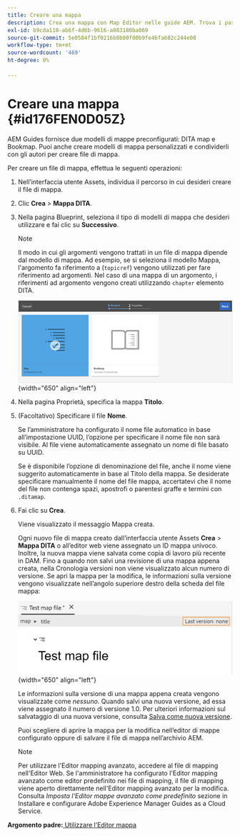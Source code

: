 ```yaml
---
title: Creare una mappa
description: Crea una mappa con Map Editor nelle guide AEM. Trova i passaggi per creare un file di mappa basato su un modello di mappa.
exl-id: b9cda118-ab6f-4d6b-9616-a083180ba069
source-git-commit: 5e0584f1bf0216b8b00f00b9fe46fa682c244e08
workflow-type: tm+mt
source-wordcount: '469'
ht-degree: 0%

---
```


# Creare una mappa {#id176FEN0D05Z}

AEM Guides fornisce due modelli di mappe preconfigurati: DITA map e Bookmap. Puoi anche creare modelli di mappa personalizzati e condividerli con gli autori per creare file di mappa.

Per creare un file di mappa, effettua le seguenti operazioni:

1. Nell’interfaccia utente Assets, individua il percorso in cui desideri creare il file di mappa.

1. Clic **Crea** \> **Mappa DITA**.

1. Nella pagina Blueprint, seleziona il tipo di modelli di mappa che desideri utilizzare e fai clic su **Successivo**.

   >[!NOTE]
   >
   > Il modo in cui gli argomenti vengono trattati in un file di mappa dipende dal modello di mappa. Ad esempio, se si seleziona il modello Mappa, l&#39;argomento fa riferimento a \(`topicref`\) vengono utilizzati per fare riferimento ad argomenti. Nel caso di una mappa di un argomento, i riferimenti ad argomento vengono creati utilizzando `chapter` elemento DITA.

   ![](images/map-template.png){width="650" align="left"}

1. Nella pagina Proprietà, specifica la mappa **Titolo**.

1. \(Facoltativo\) Specificare il file **Nome**.

   Se l’amministratore ha configurato il nome file automatico in base all’impostazione UUID, l’opzione per specificare il nome file non sarà visibile. Al file viene automaticamente assegnato un nome di file basato su UUID.

   Se è disponibile l’opzione di denominazione del file, anche il nome viene suggerito automaticamente in base al Titolo della mappa. Se desiderate specificare manualmente il nome del file mappa, accertatevi che il nome del file non contenga spazi, apostrofi o parentesi graffe e termini con `.ditamap`.

1. Fai clic su **Crea**.

   Viene visualizzato il messaggio Mappa creata.

   Ogni nuovo file di mappa creato dall’interfaccia utente Assets **Crea** \> **Mappa DITA** o all’editor web viene assegnato un ID mappa univoco. Inoltre, la nuova mappa viene salvata come copia di lavoro più recente in DAM. Fino a quando non salvi una revisione di una mappa appena creata, nella Cronologia versioni non viene visualizzato alcun numero di versione. Se apri la mappa per la modifica, le informazioni sulla versione vengono visualizzate nell’angolo superiore destro della scheda del file mappa:

   ![](images/first-version-map-none.png){width="650" align="left"}

   Le informazioni sulla versione di una mappa appena creata vengono visualizzate come *nessuno*. Quando salvi una nuova versione, ad essa viene assegnato il numero di versione 1.0. Per ulteriori informazioni sul salvataggio di una nuova versione, consulta [Salva come nuova versione](web-editor-features.md#save-as-new-version-id209ME400GXA).

   Puoi scegliere di aprire la mappa per la modifica nell’editor di mappe configurato oppure di salvare il file di mappa nell’archivio AEM.

   >[!NOTE]
   >
   > Per utilizzare l&#39;Editor mapping avanzato, accedere al file di mapping nell&#39;Editor Web. Se l&#39;amministratore ha configurato l&#39;Editor mapping avanzato come editor predefinito nei file di mapping, il file di mapping viene aperto direttamente nell&#39;Editor mapping avanzato per la modifica. Consulta *Imposta l&#39;Editor mappe avanzato come predefinito* sezione in Installare e configurare Adobe Experience Manager Guides as a Cloud Service.


**Argomento padre:**[ Utilizzare l’Editor mappa](map-editor.md)
